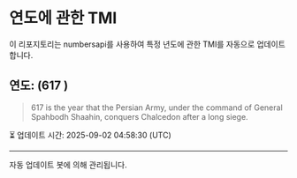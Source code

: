 
# 연도에 관한 TMI

이 리포지토리는 numbersapi를 사용하여 특정 년도에 관한 TMI를 자동으로 업데이트합니다.

## 연도: (617 )
> 617 is the year that the Persian Army, under the command of General Spahbodh Shaahin, conquers Chalcedon after a long siege.

⏳ 업데이트 시간: 2025-09-02 04:58:30 (UTC)

---
자동 업데이트 봇에 의해 관리됩니다.
